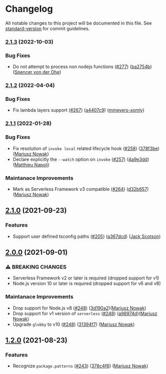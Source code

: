 # Changelog

All notable changes to this project will be documented in this file. See [standard-version](https://github.com/conventional-changelog/standard-version) for commit guidelines.

### [2.1.3](https://github.com/serverless/serverless-plugin-typescript/compare/v2.1.2...v2.1.3) (2022-10-03)

### Bug Fixes

* Do not attempt to process non nodejs functions ([#277](https://github.com/serverless/serverless-plugin-typescript/issues/277)) ([ba2754b](https://github.com/serverless/serverless-plugin-typescript/commit/ba2754bfb704dc66aba3effb9e838821c4c7b1b8)) ([Spencer von der Ohe](https://github.com/sazzy4o))

### [2.1.2](https://github.com/serverless/serverless-plugin-typescript/compare/v2.1.1...v2.1.2) (2022-04-04)

### Bug Fixes

* Fix lambda layers support ([#267](https://github.com/serverless/serverless-plugin-typescript/issues/267)) ([a4407c9](https://github.com/serverless/serverless-plugin-typescript/commit/a4407c9062ddc9aeb8dd298b4c28f3730bccf5f5)) ([mmeyers-xomly](https://github.com/mmeyers-xomly))

### [2.1.1](https://github.com/serverless/serverless-plugin-typescript/compare/v2.1.0...v2.1.1) (2022-01-28)

### Bug Fixes

* Fix resolution of `invoke local`  related lifecycle hook ([#258](https://github.com/serverless/serverless-plugin-typescript/pull/258)) ([378f3be](https://github.com/serverless/serverless-plugin-typescript/commit/378f3be96f61b98513b6c704047a64caad56d512)) ([Mariusz Nowak](https://github.com/medikoo))
* Declare explicitly the `--watch` option on `invoke` ([#257](https://github.com/serverless/serverless-plugin-typescript/pull/257)) ([4a9e3dd](https://github.com/serverless/serverless-plugin-typescript/commit/4a9e3dddb1a0228538fa9d8ac88d4addd4f6840a)) ([Matthieu Napoli](https://github.com/mnapoli))

### Maintanace Improvements

* Mark as Serverless Framework v3 compatible ([#264](https://github.com/serverless/serverless-plugin-typescript/pull/264)) ([d32b657](https://github.com/serverless/serverless-plugin-typescript/commit/d32b6573305a107dc1a8a82afe0014492dbb096c)) ([Mariusz Nowak](https://github.com/medikoo))

## [2.1.0](https://github.com/serverless/serverless-plugin-typescript/compare/v2.0.0...v2.1.0) (2021-09-23)


### Features

* Support user defined tsconfig paths ([#205](https://github.com/serverless/serverless-plugin-typescript/issues/205)) ([a367dcd](https://github.com/serverless/serverless-plugin-typescript/commit/a367dcdcb1e7efb72e68ef6e0630d50db15cb856)) ([Jack Scotson](https://github.com/Scotsoo))

## [2.0.0](https://github.com/prisma/serverless-plugin-typescript/compare/v1.2.0...v2.0.0) (2021-09-01)

### ⚠ BREAKING CHANGES

* Serverless Framework v2 or later is required (dropped support for v1)
* Node.js version 10 or later is required (dropped support for v6 and v8)

### Maintanace Improvements

* Drop support for Node.js v8 ([#248](https://github.com/serverless/serverless-plugin-typescript/pull/248)) ([3d190a2](https://github.com/serverless/serverless-plugin-typescript/commit/3d190a221ee6937538a71c57c3da9c7d50f67a6c))([Mariusz Nowak](https://github.com/medikoo))
* Drop support for v1 version of `serverless` ([#248](https://github.com/serverless/serverless-plugin-typescript/pull/248)) ([a98974d](https://github.com/serverless/serverless-plugin-typescript/commit/a98974d048d835f1c515c0887bd147543dda020b))([Mariusz Nowak](https://github.com/medikoo))
* Upgrade `globby` to v10 ([#248](https://github.com/serverless/serverless-plugin-typescript/pull/248)) ([31394f7](https://github.com/serverless/serverless-plugin-typescript/commit/31394f74ef84a9adb4e4fc86924652c799cf04e7)) ([Mariusz Nowak](https://github.com/medikoo))

## [1.2.0](https://github.com/prisma/serverless-plugin-typescript/compare/v1.1.9...v0.0.0) (2021-08-23)

### Features

* Recognize `package.patterns` ([#243](https://github.com/serverless/serverless-plugin-typescript/pull/243)) ([378c4f6](https://github.com/prisma/serverless-plugin-typescript/commit/378c4f6ce0711b6bdd5f4aae7eb571669f8e31a9)) ([Mariusz Nowak](https://github.com/medikoo))
